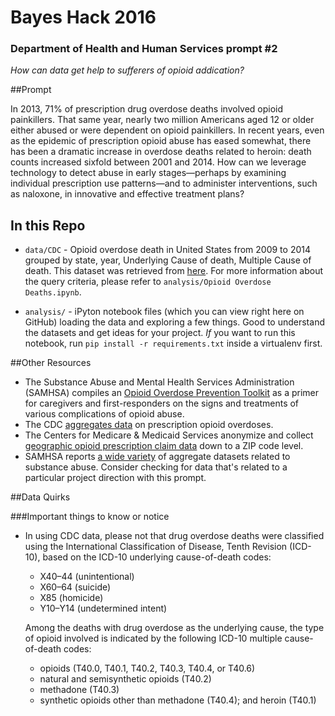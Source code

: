 # Bayes Hack 2016
### Department of Health and Human Services prompt #2

_How can data get help to sufferers of opioid addication?_

##Prompt

In 2013, 71% of prescription drug overdose deaths involved opioid painkillers. That same year, nearly two million Americans aged 12 or older either abused or were dependent on opioid painkillers. In recent years, even as the epidemic of prescription opioid abuse has eased somewhat, there has been a dramatic increase in overdose deaths related to heroin: death counts increased sixfold between 2001 and 2014.
How can we leverage technology to detect abuse in early stages—perhaps by examining individual prescription use patterns—and to administer interventions, such as naloxone, in innovative and effective treatment plans?

## In this Repo

* `data/CDC` - Opioid overdose death in United States from 2009 to 2014 grouped by state, year, Underlying Cause of death, Multiple Cause of death. This dataset was retrieved from [here](http://wonder.cdc.gov). For more information about the query criteria, please refer to `analysis/Opioid Overdose Deaths.ipynb`.

* `analysis/` - iPyton notebook files (which you can view right here on GitHub) loading the data and exploring a few things. Good to understand the datasets and get ideas for your project. _If_ you want to run this notebook, run `pip install -r requirements.txt` inside a virtualenv first.


##Other Resources
* The Substance Abuse and Mental Health Services Administration (SAMHSA) compiles an [Opioid Overdose Prevention Toolkit](http://store.samhsa.gov/shin/content//SMA16-4742/SMA16-4742.pdf) as a primer for caregivers and first-responders on the signs and treatments of various complications of opioid abuse.
* The CDC [aggregates data](http://www.cdc.gov/drugoverdose/data/overdose.html) on prescription opioid overdoses.
* The Centers for Medicare & Medicaid Services anonymize and collect [geographic opioid prescription claim data](https://www.cms.gov/Research-Statistics-Data-and-Systems/Statistics-Trends-and-Reports/Medicare-Provider-Charge-Data/OpioidMap.html) down to a ZIP code level.
* SAMHSA reports [a wide variety](http://www.samhsa.gov/data/) of aggregate datasets related to substance abuse. Consider checking for data that's related to a particular project direction with this prompt.

##Data Quirks

###Important things to know or notice
* In using CDC data, please not that drug overdose deaths were classified using the International Classification of Disease, Tenth Revision (ICD-10), based on the ICD-10 underlying cause-of-death codes:
    * X40–44 (unintentional)
    * X60–64 (suicide)
    * X85 (homicide)
    * Y10–Y14 (undetermined intent)

    Among the deaths with drug overdose as the underlying cause, the type of opioid involved is indicated by the following ICD-10 multiple cause-of-death codes:

    * opioids (T40.0, T40.1, T40.2, T40.3, T40.4, or T40.6)
    * natural and semisynthetic opioids (T40.2)
    * methadone (T40.3)
    * synthetic opioids other than methadone (T40.4); and heroin (T40.1)


